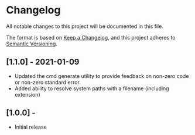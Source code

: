 # Changelog

All notable changes to this project will be documented in this file.

The format is based on [Keep a Changelog](https://keepachangelog.com/en/1.0.0/),
and this project adheres to [Semantic Versioning](https://semver.org/spec/v2.0.0.html).

## [1.1.0] - 2021-01-09

- Updated the cmd generate utility to provide feedback on non-zero code or non-zero standard error.
- Added ability to resolve system paths with a filename (including extension)

## [1.0.0] - 

- Initial release
